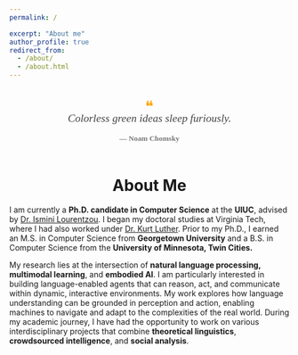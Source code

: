 ```yaml
---
permalink: /

excerpt: "About me"
author_profile: true
redirect_from: 
  - /about/
  - /about.html
---
```


<!-- ✨ Minimal & Beautiful Quote -->
<div style="
  max-width: 700px;
  margin: 3em auto 2em auto;
  text-align: center;
  font-family: 'Georgia', serif;
  color: #444;
  line-height: 1.6;
  position: relative;
">

  <div style="font-size: 2em; color: #FFA500; line-height: 0.5; margin-bottom: -0.2em;">❝</div>

  <p style="font-size: 1.4em; font-style: italic; margin: 0.2em 0 0.5em;">
    Colorless green ideas sleep furiously.
  </p>

  <p style="font-size: 0.95em; font-weight: bold; color: #777; margin-top: 0.5em;">
    — Noam Chomsky
  </p>
</div>

<!-- 🧠 Title as heading -->
<h1 style="text-align: center; margin-top: 2em;">About Me</h1>



I am currently a **Ph.D. candidate in Computer Science** at the **UIUC**, advised by [Dr. Ismini Lourentzou](https://isminoula.github.io/). I began my doctoral studies at Virginia Tech, where I had also worked under [Dr. Kurt Luther](https://crowd.cs.vt.edu/kurt-luther/). Prior to my Ph.D., I earned an M.S. in Computer Science from **Georgetown University** and a B.S. in Computer Science from the **University of Minnesota, Twin Cities.**

My research lies at the intersection of **natural language processing, multimodal learning**, and **embodied AI**. I am particularly interested in building language-enabled agents that can reason, act, and communicate within dynamic, interactive environments. My work explores how language understanding can be grounded in perception and action, enabling machines to navigate and adapt to the complexities of the real world. During my academic journey, I have had the opportunity to work on various interdisciplinary projects that combine **theoretical linguistics**, **crowdsourced intelligence**, and **social analysis**.

